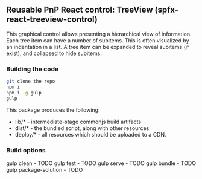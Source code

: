 ## Reusable PnP React control: TreeView (spfx-react-treeview-control)

This graphical control allows presenting a hierarchical view of information. Each tree item can have a number of subitems. This is often visualized by an indentation in a list. A tree item can be expanded to reveal subitems (if exist), and collapsed to hide subitems.

### Building the code

```bash
git clone the repo
npm i
npm i -g gulp
gulp
```

This package produces the following:

* lib/* - intermediate-stage commonjs build artifacts
* dist/* - the bundled script, along with other resources
* deploy/* - all resources which should be uploaded to a CDN.

### Build options

gulp clean - TODO
gulp test - TODO
gulp serve - TODO
gulp bundle - TODO
gulp package-solution - TODO
